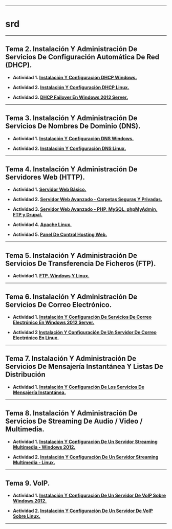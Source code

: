 ___

# srd

___

## **Tema 2. Instalación Y Administración De Servicios De Configuración Automática De Red (DHCP).**

* **Actividad 1. [Instalación Y Configuración DHCP Windows.](https://github.com/NoeClariNista/srd/blob/master/trim1/u2/instalacion_y_configuracion_dhcp_windows.md)**

* **Actividad 2. [Instalación Y Configuración DHCP Linux.](https://github.com/NoeClariNista/srd/blob/master/trim1/u2/instalacion_y_configuracion_dhcp_linux.md)**

* **Actividad 3. [DHCP Failover En Windows 2012 Server.](https://github.com/NoeClariNista/srd/blob/master/trim1/u2/dhcp_failover_en_windows_2012_server.md)**

---

## **Tema 3. Instalación Y Administración De Servicios De Nombres De Dominio (DNS).**

* **Actividad 1. [Instalación Y Configuración DNS Windows.](https://github.com/NoeClariNista/srd/blob/master/trim1/u3/instalacion_y_configuracion_dns_w2012.md)**

* **Actividad 2. [Instalación Y Configuración DNS Linux.](https://github.com/NoeClariNista/srd/blob/master/trim1/u3/servidor_dns_linux_bind9.md)**

---

## **Tema 4. Instalación Y Administración De Servidores Web (HTTP).**

* **Actividad 1. [Servidor Web Básico.](https://github.com/NoeClariNista/srd/blob/master/trim1/u4/servidor_web_basico.md)**

* **Actividad 2. [Servidor Web Avanzado - Carpetas Seguras Y Privadas.](https://github.com/NoeClariNista/srd/blob/master/trim1/u4/servidor_web_avanzado.md)**

* **Actividad 3. [Servidor Web Avanzado - PHP, MySQL, phpMyAdmin, FTP y Drupal.](https://github.com/NoeClariNista/srd/blob/master/trim1/u4/servidor_web_avanzado_2.md)**

* **Actividad 4. [Apache Linux.](https://github.com/NoeClariNista/srd/blob/master/trim1/u4/apache_linux.md)**

* **Actividad 5. [Panel De Control Hosting Web.](https://github.com/NoeClariNista/srd/blob/master/trim1/u4/panel_de_control_hosting_web.md)**

---

## **Tema 5. Instalación Y Administración De Servicios De Transferencia De Ficheros (FTP).**

* **Actividad 1. [FTP. Windows Y Linux.](https://github.com/NoeClariNista/srd/blob/master/trim2/u5/instalacion_y_configuracion_del_servicio_ftp_en_windows_2012_server_y_linux.md)**

---

## **Tema 6. Instalación Y Administración De Servicios De Correo Electrónico.**

* **Actividad 1. [Instalación Y Configuración De Servicios De Correo Electrónico En Windows 2012 Server.](https://github.com/NoeClariNista/srd/blob/master/trim2/u6/instalacion_y_configuracion_de_servicios_de_correo_electronico_windows.md)**

* **Actividad 2 [Instalación Y Configuración De Un Servidor De Correo Electrónico En Linux.](https://github.com/NoeClariNista/srd/blob/master/trim2/u6/instalacion_y_configuracion_servidor_correo_electronico_linux.md)**

---

## **Tema 7. Instalación Y Administración De Servicios De Mensajería Instantánea Y Listas De Distribución**

* **Actividad 1. [Instalación Y Configuración De Los Servicios De Mensajería Instantánea.](https://github.com/NoeClariNista/srd/blob/master/trim2/u7/instalacion_y_configuracion_servicios_mensajeria_instantanea.md)**

---

## **Tema 8. Instalación Y Administración De Servicios De Streaming De Audio / Video / Multimedia.**

* **Actividad 1. [Instalación Y Configuración De Un Servidor Streaming Multimedia - Windows 2012.](https://github.com/NoeClariNista/srd/blob/master/trim2/u8/instalacion_y_configuracion_servidor_streaming_multimedia_windows.md)**

* **Actividad 2. [Instalación Y Configuración De Un Servidor Streaming Multimedia - Linux.](https://github.com/NoeClariNista/srd/blob/master/trim2/u8/instalacion_y_configuracion_servidor_streaming_multimedia_linux.md)**

---

## **Tema 9. VoIP.**

* **Actividad 1. [Instalación Y Configuración De Un Servidor De VoIP Sobre Windows 2012.](https://github.com/NoeClariNista/srd/blob/master/trim2/u9/instalacion_y_configuracion_servidor_voip_windows.md)**

* **Actividad 2. [Instalación Y Configuración De Un Servidor De VoIP Sobre Linux.](https://github.com/NoeClariNista/srd/blob/master/trim2/u9/instalacion_y_configuracion_servidor_voip_linux.md)**

---
